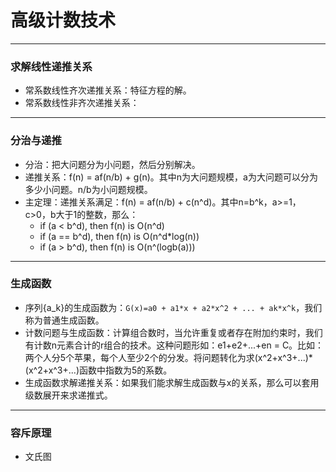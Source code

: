 # 高级计数技术

----
### 求解线性递推关系
* 常系数线性齐次递推关系：特征方程的解。
* 常系数线性非齐次递推关系：

----
### 分治与递推
* 分治：把大问题分为小问题，然后分别解决。
* 递推关系：f(n) = af(n/b) + g(n)。其中n为大问题规模，a为大问题可以分为多少小问题。n/b为小问题规模。
* 主定理：递推关系满足：f(n) = af(n/b) + c(n^d)。其中n=b^k，a>=1，c>0，b大于1的整数，那么：
    - if (a < b^d), then f(n) is O(n^d)
    - if (a == b^d), then f(n) is O(n^d*log(n))
    - if (a > b^d), then f(n) is O(n^(logb(a)))

----
### 生成函数
* 序列{a_k}的生成函数为：`G(x)=a0 + a1*x + a2*x^2 + ... + ak*x^k`，我们称为普通生成函数。
* 计数问题与生成函数：计算组合数时，当允许重复或者存在附加约束时，我们有计数n元素合计的r组合的技术。这种问题形如：e1+e2+...+en = C。比如：两个人分5个苹果，每个人至少2个的分发。将问题转化为求(x^2+x^3+...)*(x^2+x^3+...)函数中指数为5的系数。
* 生成函数求解递推关系：如果我们能求解生成函数与x的关系，那么可以套用级数展开来求递推式。

----
### 容斥原理
* 文氏图